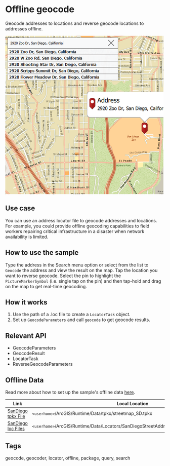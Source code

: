 # Offline geocode

Geocode addresses to locations and reverse geocode locations to addresses offline.

![](screenshot.png)

## Use case

You can use an address locator file to geocode addresses and locations. For example, you could provide offline geocoding capabilities to field workers repairing critical infrastructure in a disaster when network availability is limited.

## How to use the sample

Type the address in the Search menu option or select from the list to `Geocode` the address and view the result on the map. Tap the location you want to reverse geocode. Select the pin to highlight the `PictureMarkerSymbol` (i.e. single tap on the pin) and then tap-hold and drag on the map to get real-time geocoding.

## How it works

1. Use the path of a .loc file to create a `LocatorTask` object.
2. Set up `GeocodeParameters` and call `geocode` to get geocode results.

## Relevant API

* GeocodeParameters
* GeocodeResult
* LocatorTask
* ReverseGeocodeParameters

## Offline Data

Read more about how to set up the sample's offline data [here](http://links.esri.com/ArcGISRuntimeQtSamples#use-offline-data-in-the-samples).

Link | Local Location
---------|-------|
|[SanDiego tpkx File](https://www.arcgis.com/home/item.html?id=22c3083d4fa74e3e9b25adfc9f8c0496)| `<userhome>`/ArcGIS/Runtime/Data/tpkx/streetmap_SD.tpkx |
|[SanDiego loc Files](https://www.arcgis.com/home/item.html?id=c88c170e18f74740a0e4c660a5ff51c4)| `<userhome>`/ArcGIS/Runtime/Data/Locators/SanDiegoStreetAddress/SanDiego_StreetAddress.loc |

## Tags

geocode, geocoder, locator, offline, package, query, search
